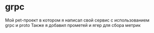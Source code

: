# grpc
Мой pet-проект в котором я написал свой сервис с использованием grpc и proto
Также я добавил прометей и ягер для сбора метрик